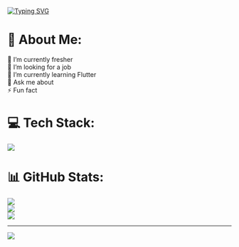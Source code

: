 [![Typing SVG](https://readme-typing-svg.herokuapp.com?font=&pause=1000&color=F7F7F7&center=true&vCenter=true&random=false&width=435&lines=I+am+Arun;I+am+Flutter+Developer)](https://git.io/typing-svg)

# 💫 About Me:
🔭 I’m currently fresher<br>🤝 I’m looking for a job<br>🌱 I’m currently learning Flutter<br>💬 Ask me about<br>⚡ Fun fact


# 💻 Tech Stack:
<div align="left">
  <a href="#">
    <img src="https://skillicons.dev/icons?i=dart,flutter,firebase,vscode,androidstudio,git,github&theme=dark" />
  </a>
</div>

# 📊 GitHub Stats:
![](https://github-readme-stats.vercel.app/api?username=arunflutterdev&theme=vue&hide_border=false&include_all_commits=false&count_private=false)<br/>
![](https://github-readme-streak-stats.herokuapp.com/?user=arunflutterdev&theme=vue&hide_border=false)<br/>
![](https://github-readme-stats.vercel.app/api/top-langs/?username=arunflutterdev&theme=vue&hide_border=false&include_all_commits=false&count_private=false&layout=compact)

---
[![](https://visitcount.itsvg.in/api?id=arunflutterdev&icon=0&color=6)](https://visitcount.itsvg.in)

<!-- Proudly created with GPRM ( https://gprm.itsvg.in ) -->
